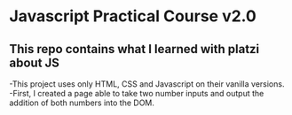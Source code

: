 # Javascript Practical Course v2.0
## This repo contains what I learned with platzi about JS

-This project uses only HTML, CSS and Javascript on their vanilla versions.
-First, I created a page able to take two number inputs and output the addition of both numbers into the DOM. 